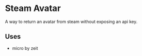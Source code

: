 # Steam Avatar
A way to return an avatar from steam without exposing an api key.

## Uses
* micro by zeit
